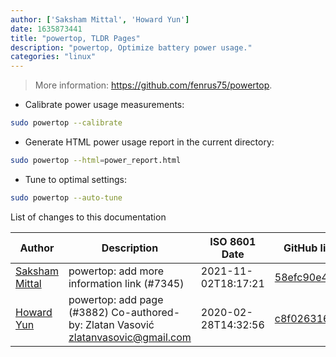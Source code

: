 ```yaml
---
author: ['Saksham Mittal', 'Howard Yun']
date: 1635873441
title: "powertop, TLDR Pages"
description: "powertop, Optimize battery power usage."
categories: "linux"
---
```

> More information: <https://github.com/fenrus75/powertop>.

- Calibrate power usage measurements:

```bash
sudo powertop --calibrate
```

- Generate HTML power usage report in the current directory:

```bash
sudo powertop --html=power_report.html
```

- Tune to optimal settings:

```bash
sudo powertop --auto-tune
```
List of changes to this documentation


Author | Description | ISO 8601 Date | GitHub link
------|-----|-----|-----
[Saksham Mittal](mailto:gotlougit@users.noreply.github.com) | powertop: add more information link (#7345) | 2021-11-02T18:17:21 | [58efc90e431c](https://github.com/tldr-pages/tldr/commit/58efc90e431c8b3f802c3e1c6aa43fe09f27f5ad)
[Howard Yun](mailto:Haoy2001@gmail.com) | powertop: add page (#3882) Co-authored-by: Zlatan Vasović <zlatanvasovic@gmail.com> | 2020-02-28T14:32:56 | [c8f0263169f6](https://github.com/tldr-pages/tldr/commit/c8f0263169f66c5b093354f5b1a8da856d5c0bac)

